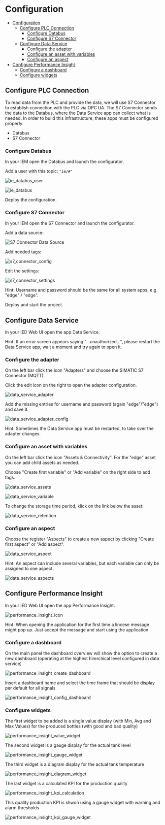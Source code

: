 # Configuration

- [Configuration](#configuration)
  - [Configure PLC Connection](#configure-plc-connection)
    - [Configure Databus](#configure-databus)
    - [Configure S7 Connector](#configure-s7-connector)
  - [Configure Data Service](#configure-data-service)
    - [Configure the adapter](#configure-the-adapter)
    - [Configure an asset with variables](#configure-an-asset-with-variables)
    - [Configure an aspect](#configure-an-aspect)
- [Configure Performance Insight](#configure-performance-insight)
    - [Configure a dashboard](#configure-a-dashboard)
    - [Configure widgets](#configure-widgets)
		
## Configure PLC Connection

To read data from the PLC and provide the data, we will use S7 Connector to establish connection with the PLC via OPC UA.
The S7 Connector sends the data to the Databus, where the Data Service app can collect what is needed.
In order to build this infrastructure, these apps must be configured properly:

- Databus
- S7 Connector

### Configure Databus

In your IEM open the Databus and launch the configurator.

Add a user with this topic:
`"ie/#"`

![ie_databus_user](graphics/IE_Databus_User.PNG)

![ie_databus](graphics/IE_Databus.PNG)

Deploy the configuration.

### Configure S7 Connector

In your IEM open the S7 Connector and launch the configurator.

Add a data source:

![S7 Connector Data Source](graphics/S7_Connector_Data_Source.PNG)

Add needed tags:

![s7_connector_config](graphics/S7_Connector_Configuration.PNG)

Edit the settings:

![s7_connector_settings](graphics/S7_Connector_Settings.PNG)

Hint: Username and password should be the same for all system apps, e.g. "edge" / "edge".

Deploy and start the project.

## Configure Data Service

In your IED Web UI open the app Data Service.

Hint: If an error screen appears saying "...unauthorized...", please restart the Data Service app, wait a moment and try again to open it.

### Configure the adapter

On the left bar click the icon "Adapters" and choose the SIMATIC S7 Connector (MQTT).

Click the edit icon on the right to open the adapter configuration.

![data_service_adapter](graphics/Data_Service_Adapter.PNG)

Add the missing entries for username and password (again "edge"/"edge") and save it.

![data_service_adapter_config](graphics/Data_Service_Adapter_Config.PNG)

Hint: Sometimes the Data Service app must be restarted, to take over the adapter changes.

### Configure an asset with variables

On the left bar click the icon "Assets & Connectivity". For the "edge" asset you can add child assets as needed.

Choose "Create first variable" or "Add variable" on the right side to add tags.

![data_service_assets](graphics/Data_Service_Assets.PNG)

![data_service_variable](graphics/Data_Service_Variable.PNG)

To change the storage time period, klick on the link below the asset:

![data_service_retention](graphics/Data_Service_Retention.PNG)

### Configure an aspect

Choose the register "Aspects" to create a new aspect by clicking "Create first aspect" or "Add aspect".

![data_service_aspect](graphics/Data_Service_Aspect.PNG)

Hint: An aspect can include several variables, but each variable can only be assigned to one aspect.

![data_service_aspects](graphics/Data_Service_Aspects.PNG)

## Configure Performance Insight

In your IED Web UI open the app Performance Insight.

![performance_insight_icon](graphics/Performance_Insight_Icon.PNG)

Hint: When opening the application for the first time a lincese message might pop up. Just accept the message and start using the application

### Configure a dashboard

On the main panel the dashboard overview will show the option to create a new dashboard (operating at the highest hirerchical level configured in data service)

![performance_insight_create_dashboard](graphics/Performance_Insight_Create_Dashboard.PNG)

Insert a dashboard name and select the time frame that should be display per default for all signals

![performance_insight_config_dashboard](graphics/Performance_Insight_Config_Dashboard.PNG)

### Configure widgets

The first widget to be added is a single value display (with Min, Avg and Max Values) for the produced bottles (with good and bad quality)

![performance_insight_value_widget](graphics/Performance_Insight_Value_Widget.PNG)

The second widget is a gauge display for the actual tank level

![performance_insight_gauge_widget](graphics/Performance_Insight_Gauge_Widget.PNG)

The third widget is a diagram display for the actual tank temperature

![performance_insight_diagram_widget](graphics/Performance_Insight_Diagram_Widget.PNG)

The last widget is a calculated KPI for the production quality

![performance_insight_kpi_calculation](graphics/Performance_Insight_KPI_Calculation.PNG)

This quality production KPI is shwon using a gauge widget with warning and alarm thresholds

![performance_insight_kpi_gauge_widget](graphics/Performance_Insight_KPI_Gauge_Widget.PNG)